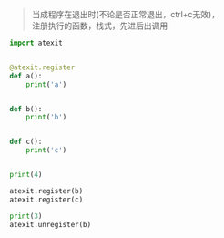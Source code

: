 
> 当成程序在退出时(不论是否正常退出，ctrl+c无效)，  
注册执行的函数，栈式，先进后出调用

```python
import atexit


@atexit.register
def a():
    print('a')


def b():
    print('b')


def c():
    print('c')


print(4)

atexit.register(b)
atexit.register(c)

print(3)
atexit.unregister(b)

```
